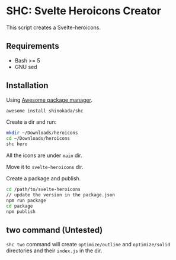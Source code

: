 # SHC: Svelte Heroicons Creator

This script creates a Svelte-heroicons.

## Requirements

- Bash >= 5
- GNU sed

## Installation

Using [Awesome package manager](https://github.com/shinokada/awesome).

```sh
awesome install shinokada/shc
```

Create a dir and run:

```sh
mkdir ~/Downloads/heroicons
cd ~/Downloads/heroicons
shc hero
```

All the icons are under `main` dir.

Move it to `svelte-heroicons` dir.

Create a package and publish.

```sh
cd /path/to/svelte-heroicons
// update the version in the package.json
npm run package
cd package
npm publish
```

## two command (Untested)

`shc two` command will create `optimize/outline` and `optimize/solid`
directories and their `index.js` in the dir.